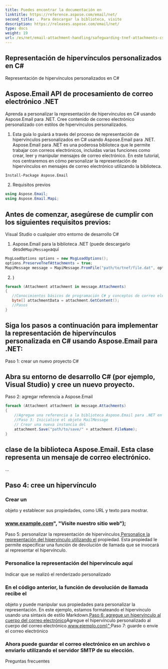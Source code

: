 ```yaml
---
title: Puedes encontrar la documentación en
linktitle: https://reference.aspose.com/email/net/
second_title: . Para descargar la biblioteca, visite
description: https://releases.aspose.com/email/net/
type: docs
weight: 19
url: /es/net/email-attachment-handling/safeguarding-tnef-attachments-csharp-method/
---
```


##  Representación de hipervínculos personalizados en C#

 Representación de hipervínculos personalizados en C#

##  Aspose.Email API de procesamiento de correo electrónico .NET

 Aprenda a personalizar la representación de hipervínculos en C# usando Aspose.Email para .NET. Cree contenido de correo electrónico personalizado con estilos de hipervínculos personalizados.

1. Esta guía lo guiará a través del proceso de representación de hipervínculos personalizados en C# usando Aspose.Email para .NET. Aspose.Email para .NET es una poderosa biblioteca que le permite trabajar con correos electrónicos, incluidas varias funciones como crear, leer y manipular mensajes de correo electrónico. En este tutorial, nos centraremos en cómo personalizar la representación de hipervínculos en mensajes de correo electrónico utilizando la biblioteca.

```bash
Install-Package Aspose.Email
```

2. Requisitos previos

```csharp
using Aspose.Email;
using Aspose.Email.Mapi;
```

## Antes de comenzar, asegúrese de cumplir con los siguientes requisitos previos:

Visual Studio o cualquier otro entorno de desarrollo C#

1.  Aspose.Email para la biblioteca .NET (puede descargarlo desde`MapiMessage`aquí

```csharp
MsgLoadOptions options = new MsgLoadOptions();
options.PreserveTnefAttachments = true;
MapiMessage message = MapiMessage.FromFile("path/to/tnef/file.dat", options);
```

2. )

```csharp
foreach (Attachment attachment in message.Attachments)
{
   //Conocimientos básicos de programación C# y conceptos de correo electrónico.
   byte[] attachmentData = attachment.GetContent();
   //Pasos
}
```

## Siga los pasos a continuación para implementar la representación de hipervínculos personalizada en C# usando Aspose.Email para .NET:

Paso 1: crear un nuevo proyecto C#

## Abra su entorno de desarrollo C# (por ejemplo, Visual Studio) y cree un nuevo proyecto.

Paso 2: agregar referencia a Aspose.Email

```csharp
foreach (Attachment attachment in message.Attachments)
{
    //Agregue una referencia a la biblioteca Aspose.Email para .NET en su proyecto. Puede hacer esto haciendo clic derecho en su proyecto en el Explorador de soluciones, seleccionando "Agregar" > "Referencia" y luego navegando hasta la ubicación donde guardó la DLL Aspose.Email.
    //Paso 3: Inicialice el objeto MailMessage
    // Crear una nueva instancia del
    attachment.Save("path/to/save/" + attachment.FileName);
}
```

##  clase de la biblioteca Aspose.Email. Esta clase representa un mensaje de correo electrónico.

 ...

## Paso 4: cree un hipervínculo

###  Crear un

 objeto y establecer sus propiedades, como URL y texto para mostrar.

### www.example.com", "Visite nuestro sitio web");

Paso 5: personalizar la representación de hipervínculos[ Personalice la representación del hipervínculo utilizando el](https://reference.aspose.com/email/net) propiedad. Esta propiedad le permite especificar una función de devolución de llamada que se invocará al representar el hipervínculo.

###  Personalice la representación del hipervínculo aquí

Indicar que se realizó el renderizado personalizado

###  En el código anterior, la función de devolución de llamada recibe el

 objeto y puede manipular sus propiedades para personalizar la representación. En este ejemplo, estamos formateando el hipervínculo usando una sintaxis de estilo Markdown.[Paso 6: agregue un hipervínculo al cuerpo del correo electrónico](https://releases.aspose.com/email/net/)Agregue el hipervínculo personalizado al cuerpo del correo electrónico.[www.ejemplo.com)";](https://reference.aspose.com/email/net)Paso 7: guarde o envíe el correo electrónico

### Ahora puede guardar el correo electrónico en un archivo o enviarlo utilizando el servidor SMTP de su elección.

Preguntas frecuentes
